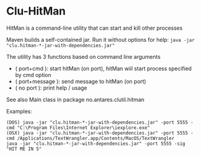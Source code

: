 Clu-HitMan
==========

HitMan is a command-line utility that can start and kill other processes

Maven builds a self-contained jar. Run it without options for help:
```java -jar "clu.hitman-*-jar-with-dependencies.jar"```

The  utility has 3 functions based on command line arguments
 * ( port+cmd ): start hitMan (on port), hitMan wiil start process specified by cmd option
 * ( port+message ): send message to hitMan (on port)
 * ( no port ): print help / usage

See also Main class in package no.antares.clutil.hitman

Examples:
```
(DOS) java -jar "clu.hitman-*-jar-with-dependencies.jar" -port 5555 -cmd "C:\Program Files\Internet Explorer\iexplore.exe" 
(OSX) java -jar "clu.hitman-*-jar-with-dependencies.jar" -port 5555 -cmd /Applications/TextWrangler.app/Contents/MacOS/TextWrangler 
java -jar "clu.hitman-*-jar-with-dependencies.jar" -port 5555 -sig "HIT ME IN 5" 
```

